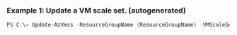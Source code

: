### Example 1: Update a VM scale set. (autogenerated)
```powershell
PS C:\> Update-AzVmss -ResourceGroupName {ResourceGroupName} -VMScaleSetName {VMScaleSetName} -VirtualMachineScaleSet {VirtualMachineScaleSet}
```

